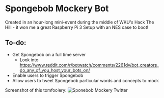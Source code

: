 # Spongebob Mockery Bot
Created in an hour-long mini-event during the middle of WKU's Hack The Hill - it won me a great Raspberry Pi 3 Setup with an NES case to boot!

## To-do:
- Get Spongebob on a full time server 
  - Look into https://www.reddit.com/r/botwatch/comments/2261dv/bot_creators_do_any_of_you_host_your_bots_on/
- Enable users to trigger Spongebob
- Allow users to tweet Spongebob particular words and concepts to mock

Screenshot of this tomfoolery:
![Sponebob Mockery Twitter](https://user-images.githubusercontent.com/19690086/33357043-f9e26ee6-d48d-11e7-9028-a74d857d9c06.png)

